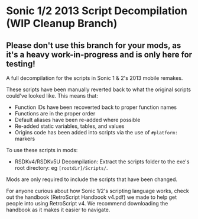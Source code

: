 # Sonic 1/2 2013 Script Decompilation (WIP Cleanup Branch)

## **Please don't use this branch for your mods, as it's a heavy work-in-progress and is only here for testing!**

A full decompilation for the scripts in Sonic 1 & 2's 2013 mobile remakes.

These scripts have been manually reverted back to what the original scripts could've looked like. This means that:
* Function IDs have been recoverted back to proper function names
* Functions are in the proper order
* Default aliases have been re-added where possible
* Re-added static variables, tables, and values
* Origins code has been added into scripts via the use of `#platform:` markers

To use these scripts in mods:
* RSDKv4/RSDKv5U Decompilation: Extract the scripts folder to the exe's root directory: eg `[rootdir]/Scripts/`.

Mods are only required to include the scripts that have been changed.

For anyone curious about how Sonic 1/2's scripting language works, check out the handbook (RetroScript Handbook v4.pdf) we made to help get people into using RetroScript v4. We recommend downloading the handbook as it makes it easier to navigate.
